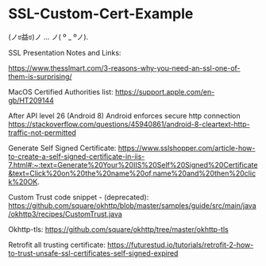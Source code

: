 # SSL-Custom-Cert-Example
(ノಠ益ಠ)ノ ... ノ( º _ ºノ).

SSL Presentation Notes and Links:

https://www.thesslmart.com/3-reasons-why-you-need-an-ssl-one-of-them-is-surprising/

MacOS Certified Authorities list:
https://support.apple.com/en-gb/HT209144

After API level 26 (Android 8) Android enforces secure http connection
https://stackoverflow.com/questions/45940861/android-8-cleartext-http-traffic-not-permitted

Generate Self Signed Certificate:
https://www.sslshopper.com/article-how-to-create-a-self-signed-certificate-in-iis-7.html#:~:text=Generate%20Your%20IIS%20Self%20Signed%20Certificate&text=Click%20on%20the%20name%20of,name%20and%20then%20click%20OK.

Custom Trust code snippet - (deprecated): 
https://github.com/square/okhttp/blob/master/samples/guide/src/main/java/okhttp3/recipes/CustomTrust.java

Okhttp-tls: 
https://github.com/square/okhttp/tree/master/okhttp-tls

Retrofit all trusting certificate: https://futurestud.io/tutorials/retrofit-2-how-to-trust-unsafe-ssl-certificates-self-signed-expired
